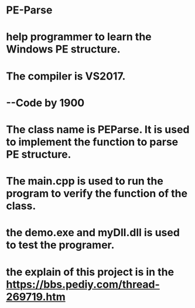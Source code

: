 # PE-Parse
# help programmer to learn the Windows PE structure.
# The compiler is VS2017.
#										--Code by 1900


# The class name is PEParse. It is used to implement the function to parse PE structure.
# The main.cpp is used to run the program to verify the function of the class.
# the demo.exe and myDll.dll is used to test the programer.
# the explain of this project is in the https://bbs.pediy.com/thread-269719.htm
